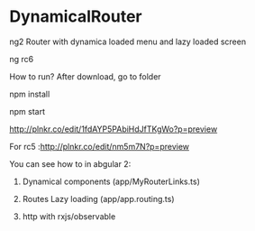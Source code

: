 # DynamicalRouter
ng2 Router with dynamica loaded menu and lazy loaded screen

ng rc6

How to run?
After download, go to folder

npm install

npm start

http://plnkr.co/edit/1fdAYP5PAbiHdJfTKgWo?p=preview
 
 
For rc5 :http://plnkr.co/edit/nm5m7N?p=preview


You can see how to in abgular 2:

1. Dynamical components (app/MyRouterLinks.ts)

2. Routes Lazy loading (app/app.routing.ts)

3. http with rxjs/observable 




